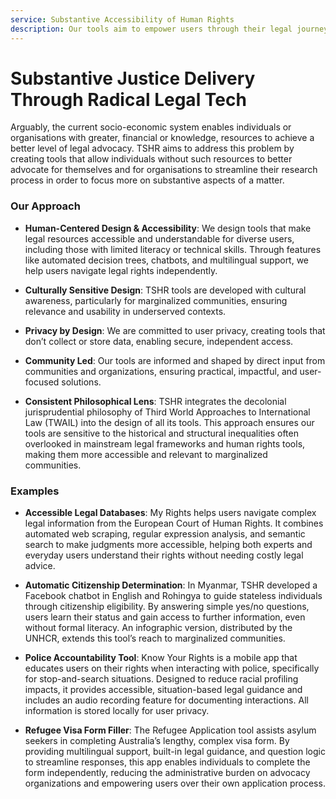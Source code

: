```yaml
---
service: Substantive Accessibility of Human Rights
description: Our tools aim to empower users through their legal journey in order to avoid overreliance on existing inequitable systems
---
```


# Substantive Justice Delivery Through Radical Legal Tech

Arguably, the current socio-economic system enables individuals or organisations with greater, financial or knowledge, resources to achieve a better level of legal advocacy. TSHR aims to address this problem by creating tools that allow individuals without such resources to better advocate for themselves and for organisations to streamline their research process in order to focus more on substantive aspects of a matter. 

### Our Approach

- **Human-Centered Design & Accessibility**: We design tools that make legal resources accessible and understandable for diverse users, including those with limited literacy or technical skills. Through features like automated decision trees, chatbots, and multilingual support, we help users navigate legal rights independently.

- **Culturally Sensitive Design**: TSHR tools are developed with cultural awareness, particularly for marginalized communities, ensuring relevance and usability in underserved contexts.

- **Privacy by Design**: We are committed to user privacy, creating tools that don’t collect or store data, enabling secure, independent access.

- **Community Led**: Our tools are informed and shaped by direct input from communities and organizations, ensuring practical, impactful, and user-focused solutions.

- **Consistent Philosophical Lens**: TSHR integrates the decolonial jurisprudential philosophy of Third World Approaches to International Law (TWAIL) into the design of all its tools. This approach ensures our tools are sensitive to the historical and structural inequalities often overlooked in mainstream legal frameworks and human rights tools, making them more accessible and relevant to marginalized communities.

### Examples

- **Accessible Legal Databases**: My Rights helps users navigate complex legal information from the European Court of Human Rights. It combines automated web scraping, regular expression analysis, and semantic search to make judgments more accessible, helping both experts and everyday users understand their rights without needing costly legal advice.

- **Automatic Citizenship Determination**: In Myanmar, TSHR developed a Facebook chatbot in English and Rohingya to guide stateless individuals through citizenship eligibility. By answering simple yes/no questions, users learn their status and gain access to further information, even without formal literacy. An infographic version, distributed by the UNHCR, extends this tool’s reach to marginalized communities.

- **Police Accountability Tool**: Know Your Rights is a mobile app that educates users on their rights when interacting with police, specifically for stop-and-search situations. Designed to reduce racial profiling impacts, it provides accessible, situation-based legal guidance and includes an audio recording feature for documenting interactions. All information is stored locally for user privacy.

- **Refugee Visa Form Filler**: The Refugee Application tool assists asylum seekers in completing Australia’s lengthy, complex visa form. By providing multilingual support, built-in legal guidance, and question logic to streamline responses, this app enables individuals to complete the form independently, reducing the administrative burden on advocacy organizations and empowering users over their own application process.


